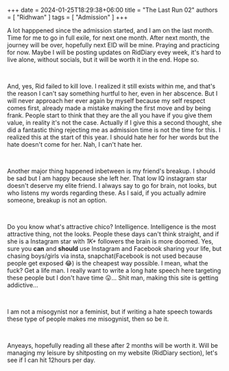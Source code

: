 +++ 
date = 2024-01-25T18:29:38+06:00
title = "The Last Run 02"
authors = [ "Ridhwan" ]
tags = [ "Admission" ]
+++


A lot happpened since the admission started, and I am on the last month. Time for me to go in full exile, for next one month. After next month, the journey will be over, hopefully next EID will be mine. Praying and practicing for now. Maybe I will be posting updates on RidDiary evey week, it's hard to live alone, without socials, but it will be worth it in the end. Hope so.

<br>

And, yes, Rid failed to kill love. I realized it still exists within me, and that's the reason I can't say something hurtful to her, even in her abscence. But I will never approach her ever again by myself because my self respect comes first, already made a mistake making the first move and by being frank. People start to think that they are the all you have if you give them value, in reality it's not the case. Actually if I give this a second thought, she did a fantastic thing rejecting me as admission time is not the time for this. I realized this at the start of this year. I should hate her for her words but the hate doesn't come for her. Nah, I can't hate her.

<br>

Another major thing happened inbetween is my friend's breakup. I should be sad but I am happy because she left her. That low IQ instagram star doesn't deserve my elite friend. I always say to go for brain, not looks, but who listens my words regarding these. As I said, if you actually admire someone, breakup is not an option.

<br>

Do you know what's attractive chico? Intelligence. Intelligence is the most attractive thing, not the looks. People these days can't think straight, and if she is a Instagram star with *1K+* followers the brain is more doomed. Yes, sure you **can** and **should** use Instagram and Facebook sharing your life, but chasing boys/girls via insta, snapchat(Facebook is not used because people get exposed 😂) is the cheapest way possible. I mean, what the fuck? Get a life man. I really want to write a long hate speech here targeting these people but I don't have time 😛... Shit man, making this site is getting addictive...

<br>

I am not a misogynist nor a feminist, but if writing a hate speech towards these type of people makes me misogynist, then so be it.

<br>

Anyeays, hopefully reading all these after 2 months will be worth it. Will be managing my leisure by shitposting on my website (RidDiary section), let's see if I can hit 12hours per day.

